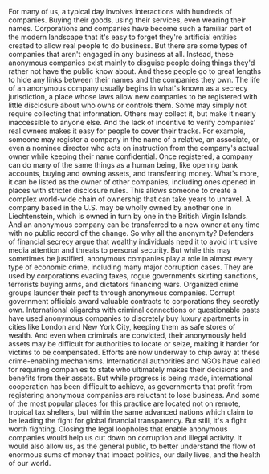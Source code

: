For many of us, a typical day involves interactions with hundreds of companies. Buying their goods, using their services, even wearing their names. Corporations and companies have become such a familiar part  of the modern landscape that it's easy to forget they're  artificial entities created to allow real people to do business. But there are some types of companies that aren't engaged  in any business at all. Instead, these anonymous companies exist mainly to disguise  people doing things they'd rather not have  the public know about. And these people go to great lengths to hide any links between their names and the companies they own. The life of an anonymous company usually begins in what's known as a secrecy jurisdiction, a place whose laws allow  new companies to be registered with little disclosure about who owns or controls them. Some may simply not require collecting that information. Others may collect it, but make it nearly inaccessible to anyone else. And the lack of incentive to verify companies' real owners makes it easy for people to cover their tracks. For example, someone may register a company in the name of a relative, an associate, or even a nominee director who acts on instruction  from the company's actual owner while keeping their name confidential. Once registered, a company can do many  of the same things as a human being, like opening bank accounts, buying and owning assets, and transferring money. What's more, it can be listed as the owner of other companies, including ones opened in places with stricter disclosure rules. This allows someone to create a complex world-wide chain of ownership that can take years to unravel. A company based in the U.S. may be wholly owned by another one in Liechtenstein, which is owned in turn by one in the British Virgin Islands. And an anonymous company can be transferred to a new owner at any time with no public record of the change. So why all the anonymity? Defenders of financial secrecy argue that wealthy individuals need it to avoid intrusive media attention and threats to personal security. But while this may sometimes be justified, anonymous companies play a role in almost every type of economic crime, including many major corruption cases. They are used by corporations  evading taxes, rogue governments skirting sanctions, terrorists buying arms, and dictators financing wars. Organized crime groups launder their profits through anonymous companies. Corrupt government officials award valuable contracts to corporations they secretly own. International oligarchs with criminal connections or questionable pasts have used anonymous companies to discretely buy luxury apartments in cities like London and New York City, keeping them as safe stores of wealth. And even when criminals are convicted, their anonymously held assets may be difficult for authorities  to locate or seize, making it harder for victims  to be compensated. Efforts are now underway to chip away  at these crime-enabling mechanisms. International authorities and NGOs have called for requiring companies to state who ultimately makes their decisions and benefits from their assets. But while progress is being made, international cooperation  has been difficult to achieve, as governments that profit from  registering anonymous companies are reluctant to lose business. And some of the most popular places for this practice are located not on remote, tropical tax shelters, but within the same advanced nations which claim to be leading the fight for global financial transparency. But still, it's a fight worth fighting. Closing the legal loopholes that enable anonymous companies would help us cut down on corruption and illegal activity. It would also allow us,  as the general public, to better understand the flow of enormous sums of money that impact politics, our daily lives, and the health of our world. 